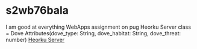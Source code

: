 # s2wb76bala
I am good at everything
WebApps assignment on pug Heorku Server class = Dove Attributes(dove_type: String, dove_habitat: String, dove_threat: number) <a href="https://s2wb76bala.herokuapp.com/">Heorku Server</a>